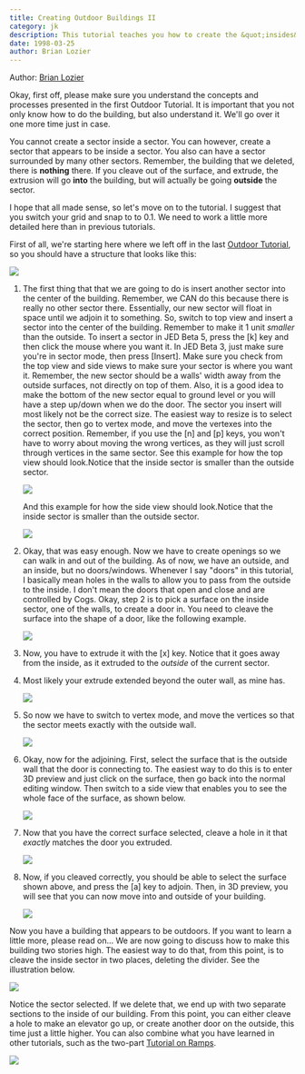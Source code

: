 ```yaml
---
title: Creating Outdoor Buildings II
category: jk
description: This tutorial teaches you how to create the &quot;insides&quot; of buildings built using the technique outlined in the previous Outdoor Tutorial.
date: 1998-03-25
author: Brian Lozier
---
```


Author: [Brian Lozier](mailto:brian@massassi.net)

Okay, first off, please make sure you understand the concepts and
processes presented in the first Outdoor Tutorial. It is important that
you not only know how to do the building, but also understand it. We'll
go over it one more time just in case.

You cannot create a sector inside a sector. You can however, create a
sector that appears to be inside a sector. You also can have a sector
surrounded by many other sectors. Remember, the building that we
deleted, there is **nothing** there. If you cleave out of the surface,
and extrude, the extrusion will go **into** the building, but will
actually be going **outside** the sector.

I hope that all made sense, so let's move on to the tutorial. I suggest
that you switch your grid and snap to to 0.1. We need to work a little
more detailed here than in previous tutorials.

First of all, we're starting here where we left off in the last [Outdoor
Tutorial](/tutorial/outdoor/), so you should have a structure that looks
like this:

![](1.GIF)

1.  The first thing that that we are going to do is insert another
    sector into the center of the building. Remember, we CAN do this
    because there is really no other sector there. Essentially, our new
    sector will float in space until we adjoin it to something. So,
    switch to top view and insert a sector into the center of the
    building. Remember to make it 1 unit *smaller* than the outside. To
    insert a sector in JED Beta 5, press the \[k\] key and then click
    the mouse where you want it. In JED Beta 3, just make sure you're in
    sector mode, then press \[Insert\]. Make sure you check from the top
    view and side views to make sure your sector is where you want it.
    Remember, the new sector should be a walls' width away from the
    outside surfaces, not directly on top of them. Also, it is a good
    idea to make the bottom of the new sector equal to ground level or
    you will have a step up/down when we do the door. The sector you
    insert will most likely not be the correct size. The easiest way to
    resize is to select the sector, then go to vertex mode, and move the
    vertexes into the correct position. Remember, if you use the \[n\]
    and \[p\] keys, you won't have to worry about moving the wrong
    vertices, as they will just scroll through vertices in the same
    sector. See this example for how the top view should look.Notice
    that the inside sector is smaller than the outside sector.

    ![](2.GIF)

    And this example for how the side view should look.Notice
    that the inside sector is smaller than the outside sector.

    ![](3.GIF)

2.  Okay, that was easy enough. Now we have to create openings so we can
    walk in and out of the building. As of now, we have an outside, and
    an inside, but no doors/windows. Whenever I say "doors" in this
    tutorial, I basically mean holes in the walls to allow you to pass
    from the outside to the inside. I don't mean the doors that open and
    close and are controlled by Cogs. Okay, step 2 is to pick a surface
    on the inside sector, one of the walls, to create a door in. You
    need to cleave the surface into the shape of a door, like the
    following example.
    
    ![](4.GIF)

3.  Now, you have to extrude it with the \[x\] key. Notice that it goes
    away from the inside, as it extruded to the *outside* of the current
    sector.
4.  Most likely your extrude extended beyond the outer wall, as mine
    has.
    
    ![](5.GIF)

5.  So now we have to switch to vertex mode, and move the vertices so
    that the sector meets exactly with the outside wall.
    
    ![](6.GIF)

6.  Okay, now for the adjoining. First, select the surface that is the
    outside wall that the door is connecting to. The easiest way to do
    this is to enter 3D preview and just click on the surface, then go
    back into the normal editing window. Then switch to a side view that
    enables you to see the whole face of the surface, as shown below.

    ![](7.GIF)

7.  Now that you have the correct surface selected, cleave a hole in it
    that *exactly* matches the door you extruded.
    
    ![](8.GIF)

8.  Now, if you cleaved correctly, you should be able to select the
    surface shown above, and press the \[a\] key to adjoin. Then, in 3D
    preview, you will see that you can now move into and outside of your
    building.
    
    ![](9.GIF)

Now you have a building that appears to be outdoors. If you want to
learn a little more, please read on... We are now going to discuss how
to make this building two stories high. The easiest way to do that, from
this point, is to cleave the inside sector in two places, deleting the
divider. See the illustration below.

![](10.GIF)

Notice the sector
selected. If we delete that, we end up with two separate sections to the
inside of our building. From this point, you can either cleave a hole to
make an elevator go up, or create another door on the outside, this time
just a little higher. You can also combine what you have learned in
other tutorials, such as the two-part [Tutorial on
Ramps](/tutorials/ramps/).

![](11.GIF)
